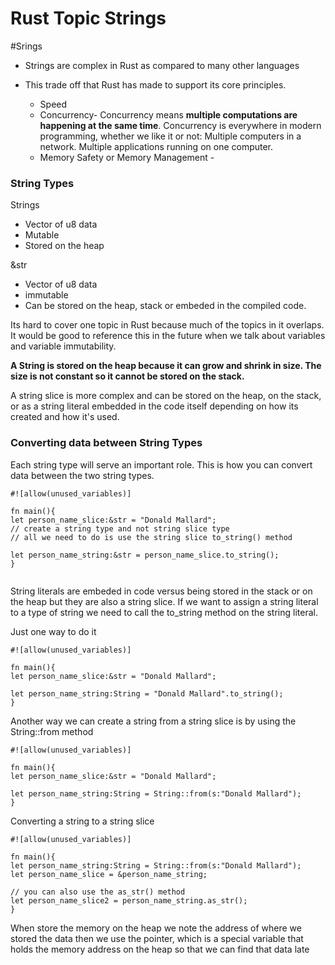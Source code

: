 # Rust Topic Strings
#Srings
- Strings are complex in Rust as compared to many other languages

- This trade off that Rust has made to support its core principles.
	- Speed
	- Concurrency- Concurrency means **multiple computations are happening at the same time**. Concurrency is everywhere in modern programming, whether we like it or not: Multiple computers in a network. Multiple applications running on one computer.
	- Memory Safety or Memory Management - 
	
### String Types
Strings
- Vector of u8 data
- Mutable
- Stored on the heap

&str
* Vector of u8 data
* immutable
* Can be stored on the heap, stack or embeded in the compiled code.

Its hard to cover one topic in Rust because much of the topics in it overlaps. 
It would be good to reference this in the future when we talk about variables and variable immutability.

**A String is stored on the heap because it can grow and shrink in size. The size is not constant so it cannot be stored on the stack.**

A string slice is more complex and can be stored on the heap, on the stack, or as a string literal embedded in the code itself depending on how its created and how it's used.

### Converting data between String Types
Each string type will serve an important role. 
This is how you can convert data between the two string types.

```
#![allow(unused_variables)]

fn main(){
let person_name_slice:&str = "Donald Mallard";
// create a string type and not string slice type
// all we need to do is use the string slice to_string() method

let person_name_string:&str = person_name_slice.to_string();
}


```

String literals are embeded in code versus being stored in the stack or on the heap but they are also a string slice. 
If we want to assign a string literal to a type of string we need to call the to_string method on the string literal.

Just one way to do it
```
#![allow(unused_variables)]

fn main(){
let person_name_slice:&str = "Donald Mallard";

let person_name_string:String = "Donald Mallard".to_string();
}

```
 Another way we can create a string from a string slice is by using the String::from method
```
#![allow(unused_variables)]

fn main(){
let person_name_slice:&str = "Donald Mallard";

let person_name_string:String = String::from(s:"Donald Mallard");
}
```

Converting a string to a string slice
```
#![allow(unused_variables)]

fn main(){
let person_name_string:String = String::from(s:"Donald Mallard");
let person_name_slice = &person_name_string;

// you can also use the as_str() method
let person_name_slice2 = person_name_string.as_str();
}
```

When store the memory on the heap we note the address of where we stored the data then we use the pointer, which is a special variable that holds the memory address on the heap so that we can find that data late